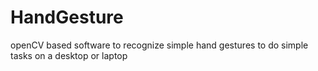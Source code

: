 # HandGesture
openCV based software to recognize simple hand gestures to do simple tasks on a desktop or laptop
